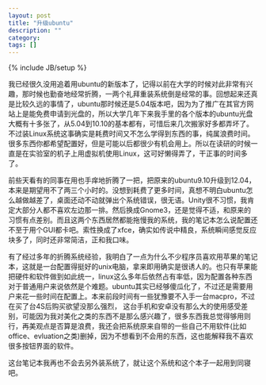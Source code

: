 ```yaml
---
layout: post
title: "升级ubuntu"
description: ""
category: 
tags: []
---
```

{% include JB/setup %}



我已经很久没用追着用ubuntu的新版本了，记得以前在大学的时候对此非常有兴趣，那时候也勤奋地经常折腾，一两个礼拜重装系统倒是经常的事。回想起来还真是比较久远的事情了，ubuntu那时候还是5.04版本吧，因为为了推广在其官方网站上是能免费申请到光盘的，所以大学几年下来我手里的各个版本的ubuntu光盘大概有十多张了，从5.04到10.10的基本都有，可惜后来几次搬家好多都弄坏了。不过装Linux系统这事确实是耗费时间又不怎么学得到东西的事，纯属浪费时间。很多东西你都希望配置好，但是可能以后都很少有机会用上。所以在读研的时候一直是在实验室的机子上用虚拟机使用Linux，这可好懒得弄了，干正事的时间多了。

前些天看有的同事在用也手痒地折腾了一把，把原来的ubuntu9.10升级到12.04，本来是期望用不了两三个小时的。没想到耗费了更多时间，真想不明白ubuntu怎么越做越差了，桌面还动不动就弹出个系统错误，很无语。Unity很不习惯，我肯定大部分人都不喜欢左边那一排。然后换成Gnome3，还是觉得不适，和原来的习惯有点差别。而且这两个东西居然都能拖慢我的系统，我的笔记本怎么说配置还不至于用个GUI都卡吧。索性换成了xfce，确实如传说中精良，系统瞬间感觉反应块多了，同时还非常简洁，正和我口味。

有了经过多年的折腾系统经验，我明白了一点为什么不少程序员喜欢用苹果的笔记本，这就是一台配置得挺好的unix电脑，拿来即用确实是很诱人的。也只有苹果能把硬件和软件做到如此统一，linux这么多年后依然占有率低，因为配置各种东西对于普通用户来说依然是个难题。ubuntu其实已经够傻瓜化了，不过还是需要用户来花一些时间在配置上。本来前段时间有一些犹豫要不入手一台macpro，不过在买了台4S后购买欲望没那么强烈， 这台手机和安卓没有那么大的使用感受差别，可能因为我对美化之类的东西不是那么感兴趣了，很多东西我总觉得够用则行，再美观点是否算是浪费，我还会把系统原来自带的一些自己不用软件(比如office、evluation之类)删掉，因为不想看到不会用的东西，这也能解释我不喜欢很多按钮界面的软件。

这台笔记本我再也不会去另外装系统了，就让这个系统和这个本子一起用到同寝吧。


